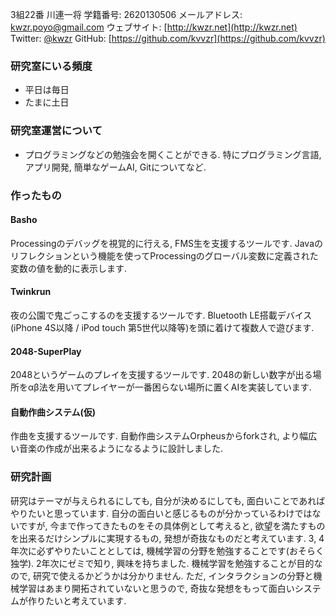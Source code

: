 3組22番 川連一将
学籍番号: 2620130506
メールアドレス: kwzr.poyo@gmail.com
ウェブサイト: [http://kwzr.net](http://kwzr.net)
Twitter: [@kwzr](https://twitter.com/kwzr)
GitHub: [https://github.com/kvvzr](https://github.com/kvvzr)

### 研究室にいる頻度
- 平日は毎日
- たまに土日

### 研究室運営について
- プログラミングなどの勉強会を開くことができる. 特にプログラミング言語, アプリ開発, 簡単なゲームAI, Gitについてなど. 

### 作ったもの
#### Basho
Processingのデバッグを視覚的に行える, FMS生を支援するツールです. Javaのリフレクションという機能を使ってProcessingのグローバル変数に定義された変数の値を動的に表示します.

#### Twinkrun
夜の公園で鬼ごっこするのを支援するツールです. Bluetooth LE搭載デバイス(iPhone 4S以降 / iPod touch 第5世代以降等)を頭に着けて複数人で遊びます.

#### 2048-SuperPlay
2048というゲームのプレイを支援するツールです. 2048の新しい数字が出る場所をαβ法を用いてプレイヤーが一番困らない場所に置くAIを実装しています. 

#### 自動作曲システム(仮)
作曲を支援するツールです. 自動作曲システムOrpheusからforkされ, より幅広い音楽の作成が出来るようになるように設計しました. 

### 研究計画
 研究はテーマが与えられるにしても, 自分が決めるにしても, 面白いことであればやりたいと思っています. 自分の面白いと感じるものが分かっているわけではないですが, 今まで作ってきたものをその具体例として考えると, 欲望を満たすものを出来るだけシンプルに実現するもの, 発想が奇抜なものだと考えています.
 3, 4年次に必ずやりたいこととしては, 機械学習の分野を勉強することです(おそらく独学). 2年次にゼミで知り, 興味を持ちました. 機械学習を勉強することが目的なので, 研究で使えるかどうかは分かりません. ただ, インタラクションの分野と機械学習はあまり開拓されていないと思うので, 奇抜な発想をもって面白いシステムが作りたいと考えています.